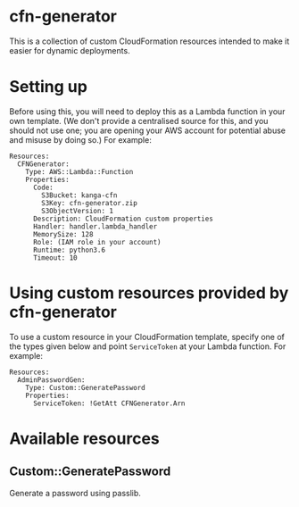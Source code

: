 # cfn-generator
This is a collection of custom CloudFormation resources intended to make it
easier for dynamic deployments.

# Setting up
Before using this, you will need to deploy this as a Lambda function in your
own template. (We don't provide a centralised source for this, and you should
not use one; you are opening your AWS account for potential abuse and misuse
by doing so.) For example:

    Resources:
      CFNGenerator:
        Type: AWS::Lambda::Function
        Properties:
          Code:
            S3Bucket: kanga-cfn
            S3Key: cfn-generator.zip
            S3ObjectVersion: 1
          Description: CloudFormation custom properties
          Handler: handler.lambda_handler
          MemorySize: 128
          Role: (IAM role in your account)
          Runtime: python3.6
          Timeout: 10

# Using custom resources provided by cfn-generator
To use a custom resource in your CloudFormation template, specify one of the
types given below and point `ServiceToken` at your Lambda function. For
example:

    Resources:
      AdminPasswordGen:
        Type: Custom::GeneratePassword
        Properties:
          ServiceToken: !GetAtt CFNGenerator.Arn

# Available resources

## Custom::GeneratePassword
Generate a password using passlib.
